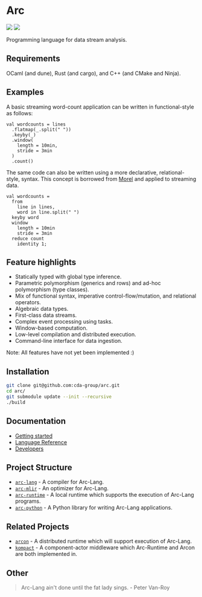 # Arc

[![](https://img.shields.io/badge/docs-online-brightgreen)](https://cda-group.github.io/arc/)
[![](https://img.shields.io/badge/report-online-brightgreen)](https://cda-group.github.io/arc/Arc-Report.pdf)

Programming language for data stream analysis.

## Requirements

OCaml (and dune), Rust (and cargo), and C++ (and CMake and Ninja).

## Examples

A basic streaming word-count application can be written in functional-style as follows:
```
val wordcounts = lines
  .flatmap(_.split(" "))
  .keyby(_)
  .window(
    length = 10min,
    stride = 3min
  )
  .count()
```

The same code can also be written using a more declarative, relational-style, syntax. This concept is borrowed from [Morel](https://github.com/julianhyde/morel) and applied to streaming data.

```
val wordcounts =
  from
    line in lines,
    word in line.split(" ")
  keyby word
  window
    length = 10min
    stride = 3min
  reduce count
    identity 1;
```

## Feature highlights

* Statically typed with global type inference.
* Parametric polymorphism (generics and rows) and ad-hoc polymorphism (type classes).
* Mix of functional syntax, imperative control-flow/mutation, and relational operators.
* Algebraic data types.
* First-class data streams.
* Complex event processing using tasks.
* Window-based computation.
* Low-level compilation and distributed execution.
* Command-line interface for data ingestion.

Note: All features have not yet been implemented :)

## Installation

```bash
git clone git@github.com:cda-group/arc.git
cd arc/
git submodule update --init --recursive
./build
```

## Documentation

* [Getting started](https://cda-group.github.io/arc/docs/getting-started.html)
* [Language Reference](https://cda-group.github.io/arc/docs/arc-lang/mod.md.html)
* [Developers](https://cda-group.github.io/arc/arc-lang/docs/arc-lang/contributing.html)

## Project Structure

* [`arc-lang`](https://github.com/cda-group/arc/tree/master/arc-lang) - A compiler for Arc-Lang.
* [`arc-mlir`](https://github.com/cda-group/arc/tree/master/arc-mlir) - An optimizer for Arc-Lang.
* [`arc-runtime`](https://github.com/cda-group/arc/tree/master/arc-runtime) - A local runtime which supports the execution of Arc-Lang programs.
* [`arc-python`](https://github.com/cda-group/arc/tree/master/arc-python) - A Python library for writing Arc-Lang applications.

## Related Projects

* [`arcon`](https://github.com/cda-group/arcon) - A distributed runtime which will support execution of Arc-Lang.
* [`kompact`](https://github.com/kompics/kompact) - A component-actor middleware which Arc-Runtime and Arcon are both implemented in.

## Other

> Arc-Lang ain't done until the fat lady sings. - Peter Van-Roy
